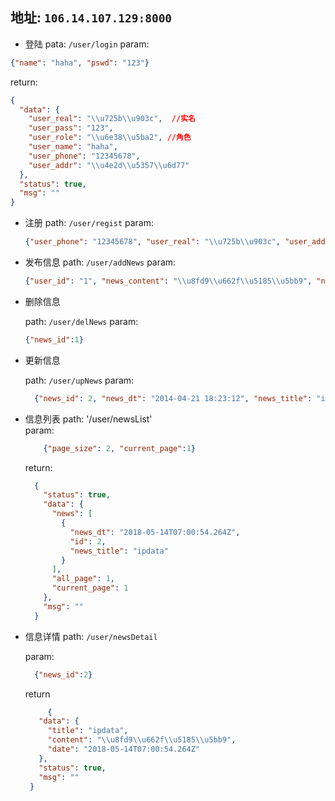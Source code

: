 ## 地址: `106.14.107.129:8000`

- 登陆
 pata: `/user/login`
 param:
 ```json
{"name": "haha", "pswd": "123"}
```
return: 
```json
{
  "data": {
    "user_real": "\\u725b\\u903c",  //实名
    "user_pass": "123",
    "user_role": "\\u6e38\\u5ba2", //角色
    "user_name": "haha",
    "user_phone": "12345678",
    "user_addr": "\\u4e2d\\u5357\\u6d77"
  },
  "status": true,
  "msg": ""
}
```

- 注册
  path: `/user/regist`
  param: 
  ```json
  {"user_phone": "12345678", "user_real": "\\u725b\\u903c", "user_addr": "\\u4e2d\\u5357\\u6d77", "user_pass": "123", "user_role": "\\u6e38\\u5ba2", "user_name": "haha"}
    ```
- 发布信息
    path: `/user/addNews`
    param: 
    ```json
    {"user_id": "1", "news_content": "\\u8fd9\\u662f\\u5185\\u5bb9", "news_title": "\\u8fd9\\u662f\\u6807\\u9898"}
    ```
    
- 删除信息

    path: `/user/delNews`
    param: 
    ```json
    {"news_id":1}
    ```
- 更新信息
  
  path: `/user/upNews`
  param: 
  ```json
    {"news_id": 2, "news_dt": "2014-04-21 18:23:12", "news_title": "ipdata"}
    ```
    
- 信息列表
  path: '/user/newsList'  
  param: 
  ```json
      {"page_size": 2, "current_page":1}
  ```
  return:
  ```json
    {
      "status": true,
      "data": {
        "news": [
          {
            "news_dt": "2018-05-14T07:00:54.264Z",
            "id": 2,
            "news_title": "ipdata"
          }
        ],
        "all_page": 1,
        "current_page": 1
      },
      "msg": ""
    }
    ```
- 信息详情
  path: `/user/newsDetail`
  
  param: 
  ```json
    {"news_id":2}
  ```
   return 
   ```json
        {
      "data": {
        "title": "ipdata",
        "content": "\\u8fd9\\u662f\\u5185\\u5bb9",
        "date": "2018-05-14T07:00:54.264Z"
      },
      "status": true,
      "msg": ""
    }
    ```